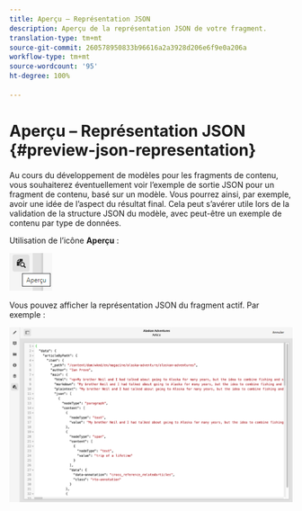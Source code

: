 ```yaml
---
title: Aperçu – Représentation JSON
description: Aperçu de la représentation JSON de votre fragment.
translation-type: tm+mt
source-git-commit: 260578950833b96616a2a3928d206e6f9e0a206a
workflow-type: tm+mt
source-wordcount: '95'
ht-degree: 100%

---
```



# Aperçu – Représentation JSON {#preview-json-representation}

Au cours du développement de modèles pour les fragments de contenu, vous souhaiterez éventuellement voir l’exemple de sortie JSON pour un fragment de contenu, basé sur un modèle. Vous pourrez ainsi, par exemple, avoir une idée de l’aspect du résultat final. Cela peut s’avérer utile lors de la validation de la structure JSON du modèle, avec peut-être un exemple de contenu par type de données.

Utilisation de l’icône **Aperçu** :

![Éditeur de fragment de contenu – onglet Aperçu](assets/cfm-preview-01.png)

Vous pouvez afficher la représentation JSON du fragment actif. Par exemple :

![Éditeur de fragment de contenu – Aperçu d’un fragment](assets/cfm-preview-02.png)